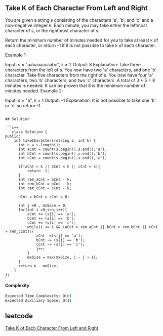 ## Take K of Each Character From Left and Right
You are given a string s consisting of the characters 'a', 'b', and 'c' and a non-negative integer k. Each minute, you may take either the leftmost character of s, or the rightmost character of s.

Return the minimum number of minutes needed for you to take at least k of each character, or return -1 if it is not possible to take k of each character.
 

Example 1:

Input: s = "aabaaaacaabc", k = 2
Output: 8
Explanation: 
Take three characters from the left of s. You now have two 'a' characters, and one 'b' character.
Take five characters from the right of s. You now have four 'a' characters, two 'b' characters, and two 'c' characters.
A total of 3 + 5 = 8 minutes is needed.
It can be proven that 8 is the minimum number of minutes needed.
Example 2:

Input: s = "a", k = 1
Output: -1
Explanation: It is not possible to take one 'b' or 'c' so return -1.
```

## Solution 

```c++
   class Solution {
public:
    int takeCharacters(string s, int k) {
      int n = s.length();
      int aCnt = count(s.begin(),s.end(),'a');
      int bCnt = count(s.begin(),s.end(),'b');
      int cCnt = count(s.begin(),s.end(),'c');

      if(aCnt < k || bCnt < k || cCnt < k){
          return -1;
      }  
      int rem_aCnt = aCnt - k;
      int rem_bCnt = bCnt - k;
      int rem_cCnt = cCnt - k;

      aCnt = bCnt = cCnt = 0;

      int j =0 , mxSize = 0;
      for(int i =0;i<n;i++){
          aCnt += (s[i] == 'a');
          bCnt += (s[i] == 'b');
          cCnt += (s[i] == 'c');
          while(j <= i && (aCnt > rem_aCnt || bCnt > rem_bCnt || cCnt > rem_cCnt)){
              aCnt -=(s[j] == 'a');
              bCnt -= (s[j] == 'b');
              cCnt -= (s[j] == 'c');
              j++;
          }
          mxSize = max(mxSize, i - j + 1);
      }
      return n - mxSize;
    }
};

```
#### Complexity
```bash
Expected Time Complexity: O(n)
Expected Auxiliary Space: O(1)


```
## leetcode
[Take K of Each Character From Left and Right](https://leetcode.com/problems/take-k-of-each-character-from-left-and-right/description/)
